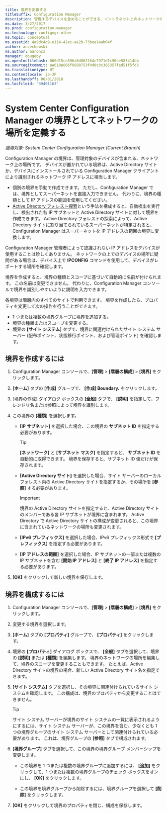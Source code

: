 ```yaml
---
title: 境界を定義する
titleSuffix: Configuration Manager
description: 管理するデバイスを含めることができる、イントラネット上のネットワークの場所を定義する方法について説明します。
ms.date: 3/27/2017
ms.prod: configuration-manager
ms.technology: configmgr-other
ms.topic: conceptual
ms.assetid: 4a9dc4d9-e114-42ec-ae2b-73bee14ab04f
author: aczechowski
ms.author: aaroncz
manager: dougeby
ms.openlocfilehash: 060d15ce396a8d062164c7971d1c90ee583414bb
ms.sourcegitcommit: aa610a806f9680753f4d0c0c385357fad51f5fd3
ms.translationtype: HT
ms.contentlocale: ja-JP
ms.lasthandoff: 08/01/2018
ms.locfileid: "39401163"
---
```

# <a name="define-network-locations-as-boundaries-for-system-center-configuration-manager"></a>System Center Configuration Manager の境界としてネットワークの場所を定義する

*適用対象: System Center Configuration Manager (Current Branch)*

Configuration Manager の境界は、管理対象のデバイスが含まれる、ネットワーク上の場所です。 デバイスが置かれている境界は、Active Directory サイトか、デバイスにインストールされている Configuration Manager クライアントにより識別されるネットワーク IP アドレスに相当します。
 - 個別の境界を手動で作成できます。 ただし、Configuration Manager では、境界としてスーパーネットを直接入力できません。 代わりに、境界の種類として IP アドレスの範囲を使用してください。
 - [Active Directory フォレスト探索](../../../../core/servers/deploy/configure/about-discovery-methods.md#bkmk_aboutForest)という手法を構成すると、自動検出を実行し、検出された各 IP サブネットと Active Directory サイトに対して境界を作成できます。 Active Directory フォレストの探索によって、Active Directory サイトに割り当てられているスーパーネットが特定されると、Configuration Manager はスーパーネットを IP アドレスの範囲の境界に変換します。  

Configuration Manager 管理者によって認識されない IP アドレスをデバイスが使用することは珍しくありません。 ネットワークの上でのデバイスの場所に疑問がある場合は、デバイス上で **IPCONFIG** コマンドを使用して、デバイスがレポートする場所を確認します。  

境界を作成すると、境界の種類とスコープに基づいて自動的に名前が付けられます。 この名前は変更できません。 代わりに、Configuration Manager コンソールで境界を識別しやすいように説明を入力できます。  

各境界は階層内のすべてのサイトで利用できます。 境界を作成したら、プロパティを変更して次の操作を行うことができます。  
-   1 つまたは複数の境界グループに境界を追加する。  
-   境界の種類またはスコープを変更する。  
-   境界の **[サイト システム]** タブで、境界に関連付けられたサイト システム サーバー (配布ポイント、状態移行ポイント、および管理ポイント) を確認します。  

## <a name="to-create-a-boundary"></a>境界を作成するには  

1.  Configuration Manager コンソールで、**[管理]** > **[階層の構成]** > **[境界]** をクリックします。  

2.  **[ホーム]** タブの **[作成]** グループで、 **[作成] Boundary.** をクリックします。  

3.  [境界の作成] ダイアログ ボックスの **[全般]** タブで、 **[説明]** を指定して、フレンドリ名または参照によって境界を識別します。  

4.  この境界の **[種類]** を選択します。   

    -   **[IP サブネット]** を選択した場合、この境界の **サブネット ID** を指定する必要があります。  
        > [!TIP]  
        >  **[ネットワーク]** と **[サブネット マスク]** を指定すると、 **サブネット ID** を自動的に取得できます。 境界を保存すると、サブネット ID 値だけが保存されます。  

    -   **[Active Directory サイト]** を選択した場合、サイト サーバーのローカル フォレスト内の Active Directory サイトを指定するか、その場所を **[参照]** する必要があります。  

        > [!IMPORTANT]  
        >  境界の Active Directory サイトを指定すると、Active Directory サイトのメンバーである各 IP サブネットが境界に含まれます。 Active Directory で Active Directory サイトの構成が変更されると、この境界に含まれているネットワークの場所も変更されます。  

    -   **[IPv6 プレフィックス]** を選択した場合、IPv6 プレフィックス形式で **[プレフィックス]** を指定する必要があります。  

    -   **[IP アドレスの範囲]** を選択した場合、IP サブネットの一部または複数の IP サブネットを含む **[開始 IP アドレス]** と **[終了 IP アドレス]** を指定する必要があります。    

5.  **[OK]** をクリックして新しい境界を保存します。   

## <a name="to-configure-a-boundary"></a>境界を構成するには  

1.  Configuration Manager コンソールで、**[管理]** > **[階層の構成]** > **[境界]** をクリックします。  

2.  変更する境界を選択します。  

3.  **[ホーム]** タブの **[プロパティ]** グループで、 **[プロパティ]** をクリックします。  

4.  境界の **[プロパティ]** ダイアログ ボックスで、 **[全般]** タブを選択して、境界の **[説明]** または **[種類]** を編集します。 境界のネットワークの場所を編集して、境界のスコープを変更することもできます。 たとえば、Active Directory サイトの境界の場合、新しい Active Directory サイト名を指定できます。  

5.  **[サイト システム]** タブを選択し、その境界に関連付けられているサイト システムを確認します。 この構成は、境界のプロパティから変更することはできません。  

    > [!TIP]  
    >  サイト システム サーバーが境界のサイト システムの一覧に表示されるようにするには、サイト システム サーバーが、この境界を含む、少なくとも 1 つの境界グループのサイト システム サーバーとして関連付けられている必要があります。 これは、境界グループの **[参照]** タブで構成されます。  

6.  **[境界グループ]** タブを選択して、この境界の境界グループ メンバーシップを変更します。  

    -   この境界を 1 つまたは複数の境界グループに追加するには、 **[追加]** をクリックして、1 つまたは複数の境界グループのチェック ボックスをオンにし、 **[OK]** をクリックします。  

    -   この境界を境界グループから削除するには、境界グループを選択して **[削除]** をクリックします。  

7.  **[OK]** をクリックして境界のプロパティを閉じ、構成を保存します。  
